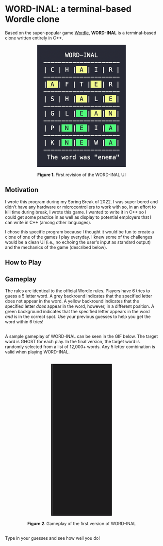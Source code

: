 # **WORD-INAL**: a terminal-based Wordle clone
Based on the super-popular game [Wordle](https://www.nytimes.com/games/wordle/index.html), **WORD-INAL** is a terminal-based clone written entirely in C++.

<p align="center">
  <img width="292" height="402" src="./rev1_UI.png">
</p>

<div align="center"> <strong> Figure 1. </strong> First revision of the WORD-INAL UI</div>


## **Motivation**
I wrote this program during my Spring Break of 2022. I was super bored and didn't have any hardware or microcontrollers to work with so, in an effort to kill time during break, I wrote this game. I wanted to write it in C++ so I could get some practice in as well as display to potential employers that I can write in C++ (among other languages). 

I chose this specific program because I thought it would be fun to create a clone of one of the games I play everyday. I knew some of the challenges would be a clean UI (i.e., no echoing the user's input as standard output) and the mechanics of the game (described below). 

## **How to Play**

## **Gameplay**
The rules are identical to the official Wordle rules. Players have 6 tries to guess a 5 letter word. A grey backround indicates that the specified letter does not appear in the word. A yellow backround indicates that the specified letter *does* appear in the word, however, in a different position. A green background indicates that the specified letter appears in the word *and* is in the correct spot. Use your previous guesses to help you get the word within 6 tries!<br><br>

A sample gameplay of WORD-INAL can be seen in the GIF below. The target word is GHOST for each play. In the final version, the target word is randomly selected from a list of 12,000+ words. Any 5 letter combination is valid when playing WORD-INAL.<br><br>

<p align="center">
  <img src="./rev1gif.gif">
</p>

<div align="center"> <strong> Figure 2. </strong> Gameplay of the first version of WORD-INAL</div>


<br>Type in your guesses and see how well you do!<br><br>